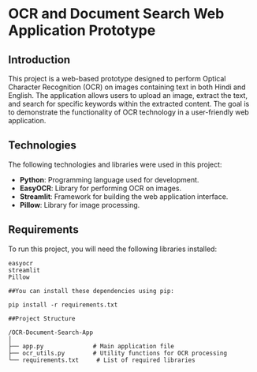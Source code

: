 # OCR and Document Search Web Application Prototype

## Introduction
This project is a web-based prototype designed to perform Optical Character Recognition (OCR) on images containing text in both Hindi and English. The application allows users to upload an image, extract the text, and search for specific keywords within the extracted content. The goal is to demonstrate the functionality of OCR technology in a user-friendly web application.

## Technologies
The following technologies and libraries were used in this project:

- **Python**: Programming language used for development.
- **EasyOCR**: Library for performing OCR on images.
- **Streamlit**: Framework for building the web application interface.
- **Pillow**: Library for image processing.

## Requirements
To run this project, you will need the following libraries installed:

```plaintext
easyocr
streamlit
Pillow

##You can install these dependencies using pip:

pip install -r requirements.txt

##Project Structure

/OCR-Document-Search-App
│
├── app.py              # Main application file
├── ocr_utils.py        # Utility functions for OCR processing
└── requirements.txt     # List of required libraries


